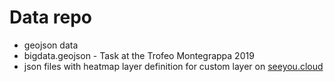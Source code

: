 # Data repo

 * geojson data
  * bigdata.geojson - Task at the Trofeo Montegrappa 2019
 * json files with heatmap layer definition for custom layer on [seeyou.cloud](https://seeyou.cloud)
